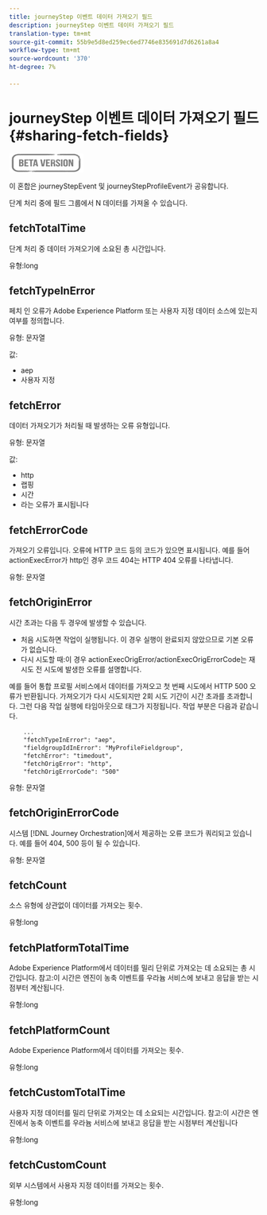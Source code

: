 ```yaml
---
title: journeyStep 이벤트 데이터 가져오기 필드
description: journeyStep 이벤트 데이터 가져오기 필드
translation-type: tm+mt
source-git-commit: 55b9e5d8ed259ec6ed7746e835691d7d6261a8a4
workflow-type: tm+mt
source-wordcount: '370'
ht-degree: 7%

---
```


# journeyStep 이벤트 데이터 가져오기 필드 {#sharing-fetch-fields}

![](../assets/do-not-localize/badge.png)

이 혼합은 journeyStepEvent 및 journeyStepProfileEvent가 공유합니다.

단계 처리 중에 필드 그룹에서 N 데이터를 가져올 수 있습니다.

## fetchTotalTime

단계 처리 중 데이터 가져오기에 소요된 총 시간입니다.

유형:long

## fetchTypeInError

페치 인 오류가 Adobe Experience Platform 또는 사용자 지정 데이터 소스에 있는지 여부를 정의합니다.

유형: 문자열

값:
* aep
* 사용자 지정

## fetchError

데이터 가져오기가 처리될 때 발생하는 오류 유형입니다.

유형: 문자열

값:
* http
* 랩핑
* 시간
* 라는 오류가 표시됩니다

## fetchErrorCode

가져오기 오류입니다. 오류에 HTTP 코드 등의 코드가 있으면 표시됩니다. 예를 들어 actionExecError가 http인 경우 코드 404는 HTTP 404 오류를 나타냅니다.

유형: 문자열

## fetchOriginError

시간 초과는 다음 두 경우에 발생할 수 있습니다.

* 처음 시도하면 작업이 실행됩니다. 이 경우 실행이 완료되지 않았으므로 기본 오류가 없습니다.
* 다시 시도할 때:이 경우 actionExecOrigError/actionExecOrigErrorCode는 재시도 전 시도에 발생한 오류를 설명합니다.

예를 들어 통합 프로필 서비스에서 데이터를 가져오고 첫 번째 시도에서 HTTP 500 오류가 반환됩니다. 가져오기가 다시 시도되지만 2회 시도 기간이 시간 초과를 초과합니다. 그런 다음 작업 실행에 타임아웃으로 태그가 지정됩니다. 작업 부분은 다음과 같습니다.

```
    ...
    "fetchTypeInError": "aep",
    "fieldgroupIdInError": "MyProfileFieldgroup",
    "fetchError": "timedout",
    "fetchOrigError": "http",
    "fetchOrigErrorCode": "500"
```

유형: 문자열

## fetchOriginErrorCode

시스템 [!DNL Journey Orchestration]에서 제공하는 오류 코드가 쿼리되고 있습니다. 예를 들어 404, 500 등이 될 수 있습니다.

유형: 문자열

## fetchCount

소스 유형에 상관없이 데이터를 가져오는 횟수.

유형:long

## fetchPlatformTotalTime

Adobe Experience Platform에서 데이터를 밀리 단위로 가져오는 데 소요되는 총 시간입니다. 참고:이 시간은 엔진이 농축 이벤트를 우라늄 서비스에 보내고 응답을 받는 시점부터 계산됩니다.

유형:long

## fetchPlatformCount

Adobe Experience Platform에서 데이터를 가져오는 횟수.

유형:long

## fetchCustomTotalTime

사용자 지정 데이터를 밀리 단위로 가져오는 데 소요되는 시간입니다. 참고:이 시간은 엔진에서 농축 이벤트를 우라늄 서비스에 보내고 응답을 받는 시점부터 계산됩니다

유형:long

## fetchCustomCount

외부 시스템에서 사용자 지정 데이터를 가져오는 횟수.

유형:long
